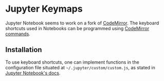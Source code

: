 # Jupyter Keymaps

Jupyter Notebook seems to work on a fork of [CodeMirror](https://codemirror.net/). The keyboard shortcuts used in Notebooks can be programmed using [CodeMirror commands](https://codemirror.net/doc/manual.html#commands).

## Installation

To use keyboard shortcuts, one can implement functions in the configuration file situated at `~/.jupyter/custom/custom.js`, as stated in [Jupyter Notebook's docs](https://jupyter-notebook.readthedocs.io/en/latest/examples/Notebook/Custom%20Keyboard%20Shortcuts.html#Keyboard-Shortcut-Customization-(Pre-Notebook-5.0)).

